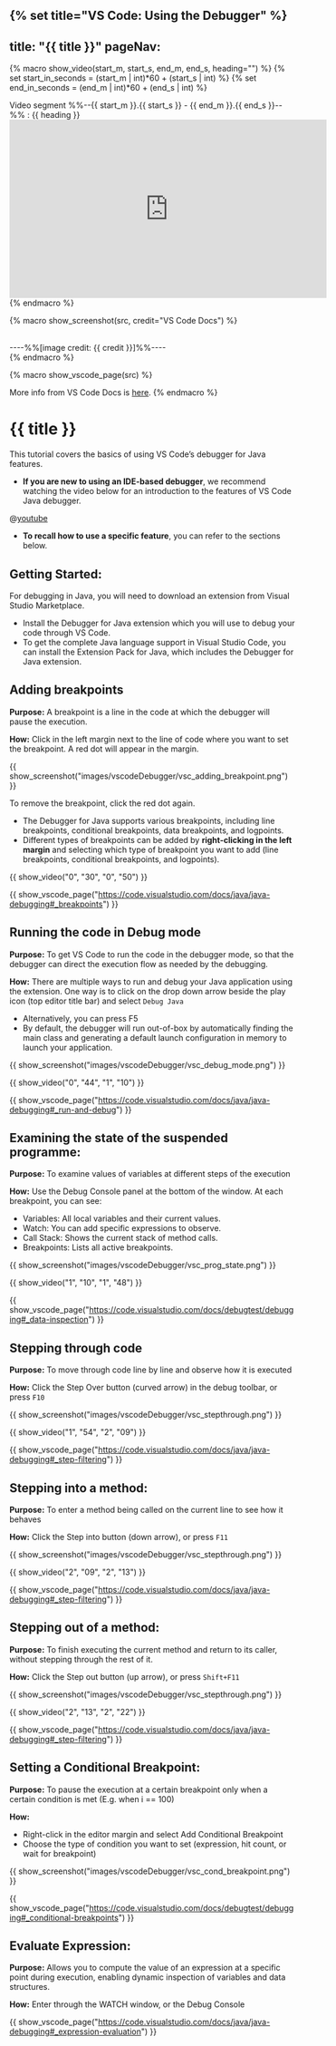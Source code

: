 {% set title="VS Code: Using the Debugger" %}
---
title: "{{ title }}"
pageNav: 
---

{% macro show_video(start_m, start_s, end_m, end_s, heading="") %}
{% set start_in_seconds = (start_m | int)*60 + (start_s | int) %}
{% set end_in_seconds = (end_m | int)*60 + (end_s | int) %}
<box type="important" icon=":fab-youtube:" seamless>

Video segment %%--{{ start_m }}.{{ start_s }} - {{ end_m }}.{{ end_s }}--%% : {{ heading }}  
<panel header="click here" minimized><iframe width="560" height="315" src="https://www.youtube.com/embed/3HiLLByBWkg?start={{ start_in_seconds }}&end={{ end_in_seconds }}" frameborder="0" allow="accelerometer; autoplay; clipboard-write; encrypted-media; gyroscope; picture-in-picture; web-share" referrerpolicy="strict-origin-when-cross-origin" allowfullscreen></iframe></panel>
</box>
{% endmacro %}

{% macro show_screenshot(src, credit="VS Code Docs") %}
<div class="indented">
<pic src="{{ src }}" width="600" /><br>
----%%[image credit: {{ credit }}]%%----
</div>
{% endmacro %}

{% macro show_vscode_page(src) %}
<box type="info" icon=":fas-book:" seamless>

More info from VS Code Docs is <a href="{{ src }}" target="_blank">here</a>.
</box>
{% endmacro %}

<!-- ========================================================================== -->


# {{ title }}

This tutorial covers the basics of using VS Code’s debugger for Java features. 

* **If you are new to using an IDE-based debugger**, we recommend watching the video below for an introduction to the features of VS Code Java debugger. 

<panel header=":fab-youtube: Debugging in VS Code" peek >

  @[youtube](3HiLLByBWkg)

  </panel> 

* **To recall how to use a specific feature**, you can refer to the sections below.

## Getting Started:

For debugging in Java, you will need to download an extension from Visual Studio Marketplace. 
* Install the Debugger for Java extension which you will use to debug your code through VS Code. 
* To get the complete Java language support in Visual Studio Code, you can install the Extension Pack for Java, which includes the Debugger for Java extension.

<!-- ========================================================================== -->
<div id="vscode-debugger-adding-breakpoints">

## Adding breakpoints

**Purpose:** A breakpoint is a line in the code at which the debugger will pause the execution.

**How:** Click in the left margin next to the line of code where you want to set the breakpoint. A red dot will appear in the margin.

{{ show_screenshot("images/vscodeDebugger/vsc_adding_breakpoint.png") }}
<p/>

<box type="tip" seamless>
To remove the breakpoint, click the red dot again.
</box>

* The Debugger for Java supports various breakpoints, including line breakpoints, conditional breakpoints, data breakpoints, and logpoints.
* Different types of breakpoints can be added by **right-clicking in the left margin** and selecting which type of breakpoint you want to add (line breakpoints, conditional breakpoints, and logpoints).

{{ show_video("0", "30", "0", "50") }}

{{ show_vscode_page("https://code.visualstudio.com/docs/java/java-debugging#_breakpoints") }}

</div>
<!-- ========================================================================== -->

<div id="vscode-debugger-mode">

## Running the code in Debug mode

**Purpose:** To get VS Code to run the code in the debugger mode, so that the debugger can direct the execution flow as needed by the debugging.

**How:** There are multiple ways to run and debug your Java application using the extension. One way is to click on the drop down arrow beside the play icon (top editor title bar) and select `Debug Java`
* Alternatively, you can press F5
* By default, the debugger will run out-of-box by automatically finding the main class and generating a default launch configuration in memory to launch your application.

{{ show_screenshot("images/vscodeDebugger/vsc_debug_mode.png") }}

{{ show_video("0", "44", "1", "10") }}

{{ show_vscode_page("https://code.visualstudio.com/docs/java/java-debugging#_run-and-debug") }}

</div>
<!-- ========================================================================== -->
<div id="vscode-programe-state">

## Examining the state of the suspended programme:

**Purpose:** To examine values of variables at different steps of the execution

**How:** Use the Debug Console panel at the bottom of the window. 
At each breakpoint, you can see:
* Variables: All local variables and their current values.
* Watch: You can add specific expressions to observe.
* Call Stack: Shows the current stack of method calls.
* Breakpoints: Lists all active breakpoints.

{{ show_screenshot("images/vscodeDebugger/vsc_prog_state.png") }}

{{ show_video("1", "10", "1", "48") }}

{{ show_vscode_page("https://code.visualstudio.com/docs/debugtest/debugging#_data-inspection") }}

</div>
<!-- ========================================================================== -->

<div id="vscode-stepping-through-code">

## Stepping through code

**Purpose:** To move through code line by line and observe how it is executed

**How:** Click the Step Over button (curved arrow) in the debug toolbar, or press `F10`

{{ show_screenshot("images/vscodeDebugger/vsc_stepthrough.png") }}

{{ show_video("1", "54", "2", "09") }}

{{ show_vscode_page("https://code.visualstudio.com/docs/java/java-debugging#_step-filtering") }}
</div>
<!-- ========================================================================== -->
<div id="vscode-stepping-into-code">

## Stepping into a method: 

**Purpose:** To enter a method being called on the current line to see how it behaves

**How:** Click the Step into button (down arrow), or press `F11`

{{ show_screenshot("images/vscodeDebugger/vsc_stepthrough.png") }}

{{ show_video("2", "09", "2", "13") }}

{{ show_vscode_page("https://code.visualstudio.com/docs/java/java-debugging#_step-filtering") }}

</div>
<!-- ========================================================================== -->
<div id="vscode-stepping-out-of-code">

## Stepping out of a method: 

**Purpose:** To finish executing the current method and return to its caller, without stepping through the rest of it. 

**How:** Click the Step out button (up arrow), or press `Shift+F11`

{{ show_screenshot("images/vscodeDebugger/vsc_stepthrough.png") }}

{{ show_video("2", "13", "2", "22") }}

{{ show_vscode_page("https://code.visualstudio.com/docs/java/java-debugging#_step-filtering") }}

</div>
<!-- ========================================================================== -->
<div id="vscode-conditional-breakpoint">

## Setting a Conditional Breakpoint: 

**Purpose:** To pause the execution at a certain breakpoint only when a certain condition is met (E.g. when i == 100)

**How:** 
* Right-click in the editor margin and select Add Conditional Breakpoint
* Choose the type of condition you want to set (expression, hit count, or wait for breakpoint)

{{ show_screenshot("images/vscodeDebugger/vsc_cond_breakpoint.png") }}

{{ show_vscode_page("https://code.visualstudio.com/docs/debugtest/debugging#_conditional-breakpoints") }}

</div>
<!-- ========================================================================== -->
<div id="vscode-evaluate-expression">

## Evaluate Expression: 

**Purpose:** Allows you to compute the value of an expression at a specific point during execution, enabling dynamic inspection of variables and data structures.

**How:** Enter through the WATCH window, or the Debug Console

{{ show_vscode_page("https://code.visualstudio.com/docs/java/java-debugging#_expression-evaluation") }}

</div>
<!-- ========================================================================== -->